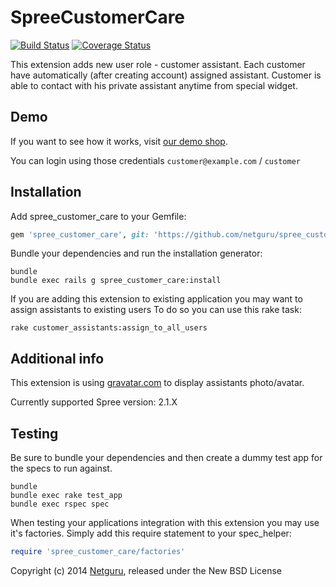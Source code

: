 SpreeCustomerCare
=================
[![Build Status](https://travis-ci.org/netguru/spree_customer_care.png)](https://travis-ci.org/netguru/spree_customer_care)
[![Coverage Status](https://coveralls.io/repos/netguru/spree_customer_care/badge.png)](https://coveralls.io/r/netguru/spree_customer_care)

This extension adds new user role - customer assistant. Each customer have automatically (after creating account) assigned assistant.
Customer is able to contact with his private assistant anytime from special widget.


Demo
----
If you want to see how it works, visit [our demo shop](https://fashion-shop.herokuapp.com).

You can login using those credentials `customer@example.com` / `customer`

Installation
------------

Add spree_customer_care to your Gemfile:

```ruby
gem 'spree_customer_care', git: 'https://github.com/netguru/spree_customer_care/', branch: '2-1-stable'
```

Bundle your dependencies and run the installation generator:

```shell
bundle
bundle exec rails g spree_customer_care:install
```

If you are adding this extension to existing application you may want to assign assistants to existing users
To do so you can use this rake task:
```shell
rake customer_assistants:assign_to_all_users
```

Additional info
---------------
This extension is using [gravatar.com](http://gravatar.com) to display assistants photo/avatar.

Currently supported Spree version: 2.1.X

Testing
-------

Be sure to bundle your dependencies and then create a dummy test app for the specs to run against.

```shell
bundle
bundle exec rake test_app
bundle exec rspec spec
```

When testing your applications integration with this extension you may use it's factories.
Simply add this require statement to your spec_helper:

```ruby
require 'spree_customer_care/factories'
```

Copyright (c) 2014 [Netguru](https://netguru.co), released under the New BSD License
